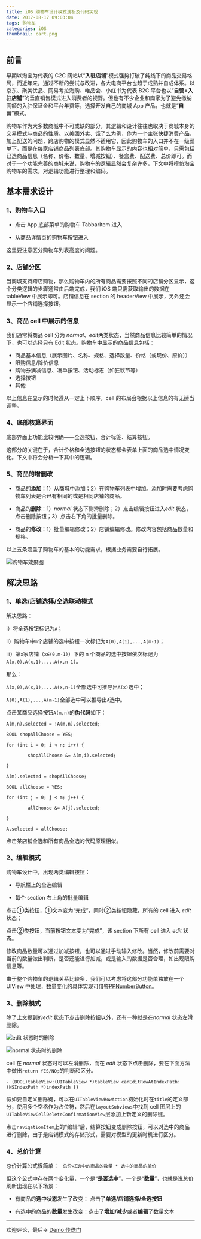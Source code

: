 ```yaml
---
title: iOS 购物车设计模式浅析及代码实现
date: 2017-08-17 09:03:04
tags: 购物车
categories: iOS
thumbnail: cart.png
---
```


## 前言

早期以淘宝为代表的 C2C 网站以“**入驻店铺**”模式强势打破了纯线下的商品交易格局，而近年来，通过不断的尝试与改进，各大电商平台也趋于成熟并自成体系。以京东、聚美优品、网易考拉海购、唯品会、小红书为代表 B2C 平台也以“**自营+入驻店铺**”的垂直销售模式进入消费者的视野。但也有不少企业和商家为了避免缴纳高额的入驻保证金和平台年费等，选择开发自己的商城 App 产品，也就是“**自营**”模式。

<!--more-->

购物车作为大多数商城中不可或缺的部分，其逻辑和设计往往也取决于商城本身的交易模式与商品的性质。以美团外卖、饿了么为例，作为一个主张快捷消费产品，加上配送的问题，跨店购物的模式显然不适用它，因此购物车的入口并不在一级菜单下，而是在每家店铺商品列表底部。其购物车显示的内容也相对简单，只需包括已选商品信息（名称、价格、数量、增减按钮）、餐盒费、配送费、总价即可。而对于一个功能完善的商城来说，购物车的逻辑显然会复杂许多，下文中将模仿淘宝购物车的需求，对逻辑功能进行整理和编码。

## 基本需求设计

### 1、购物车入口

- 点击 App 底部菜单的购物车 TabbarItem 进入

- 从商品详情页的购物车按钮进入

这里要注意区分购物车列表高度的问题。

### 2、店铺分区

当商城支持跨店购物，那么购物车内的所有商品需要按照不同的店铺分区显示，这个分类逻辑的步骤通常由后端完成，我们 iOS 端只需获取输出的数据在 tableView 中展示即可。店铺信息在 section 的 headerView 中展示，另外还会显示一个店铺选择按钮。

### 3、商品 cell 中展示的信息

我们通常将商品 cell 分为 *normal*、*edit*两类状态，当然商品信息比较简单的情况下，也可以选择只有 Edit 状态。购物车中显示的商品信息包括：

- 商品基本信息（展示图片、名称、规格、选择数量、价格（或现价、原价））
- 限购信息/降价信息
- 购物券满减信息、凑单按钮、活动标志（如狂欢节等）
- 选择按钮
- 其他

以上信息在显示的时候遵从一定上下顺序，cell 的布局会根据以上信息的有无适当调整。

### 4、底部核算界面

底部界面上功能比较明确——全选按钮、合计标签、结算按钮。

这部分的关键在于，合计价格和全选按钮的状态都会表单上面的商品选中情况变化。下文中将会分析一下其中的逻辑。

### 5、商品的增删改

- 商品的**添加**：1）从商城中添加；2）在购物车列表中增加。添加时需要考虑购物车列表是否已有相同的或是相同店铺的商品。

- 商品的**删除**：1）*normal* 状态下侧滑删除；2）点击编辑按钮进入*edit* 状态，点击删除按钮；3）点击右下角的批量删除。

- 商品的**修改**：1）批量编辑修改；2）店铺编辑修改。修改内容包括商品数量和规格。

以上五条涵盖了购物车的基本的功能需求，根据业务需要自行拓展。

![购物车效果图](shopping-cart-rendering.png)

## 解决思路

### 1、单选/店铺选择/全选联动模式

解决思路：

i）将全选按钮标记为`A`；

ii）购物车中`m`个店铺的选中按钮一次标记为`A(0),A(1),...,A(m-1)`；

iii）第`x`家店铺（`x∈(0,m-1)`）下的 n 个商品的选中按钮依次标记为`A(x,0),A(x,1),...,A(x,n-1)`。

那么：

`A(x,0),A(x,1),...,A(x,n-1)`全部选中可推导出`A(x)`选中；

`A(0),A(1),...,A(m-1)`全部选中可以推导出`A`选中。

点击某商品选择按钮`A(m,n)`的**伪代码**如下：

```objc
A(m,n).selected = !A(m,n).selected;

BOOL shopAllChoose = YES;

for (int i = 0; i < n; i++) {

        shopAllChoose &= A(m,i).selected;

}

A(m).selected = shopAllChoose;

BOOL allChoose = YES;

for (int j = 0; j < m; j++) {

        allChoose &= A(j).selected;

}

A.selected = allChoose;

```

点击某店铺全选和所有商品全选的代码原理相似。

### 2、编辑模式

购物车设计中，出现两类编辑按钮：

- 导航栏上的全选编辑

- 每个 section 右上角的批量编辑

点击①类按钮，①文本变为“完成”，同时②类按钮隐藏，所有的 cell 进入 *edit* 状态；

点击②类按钮，当前按钮文本变为“完成”，该 section 下所有 cell 进入 *edit* 状态。

修改商品数量可以通过加减按钮，也可以通过手动输入修改。当然，修改前需要对当前的数量做出判断，是否还能进行加减，或是输入的数据是否合理，如出现限购信息等。

由于整个购物车的逻辑关系比较多，我们可以考虑将这部分功能单独放在一个 UIView 中处理，数量变化的具体实现可借鉴[PPNumberButton](https://github.com/jkpang/PPNumberButton)。

### 3、删除模式

除了上文提到的*edit* 状态下点击删除按钮以外，还有一种就是在*normal* 状态左滑删除。

![edit 状态时的删除](edit-delete.png)

![normal 状态时的删除](normal-delete.png)

cell 在 *normal* 状态时可以左滑删除，而在 *edit* 状态下点击删除，要在下面方法中做出`return YES/NO;`的判断和区分。

```objc
- (BOOL)tableView:(UITableView *)tableView canEditRowAtIndexPath:(NSIndexPath *)indexPath {}
```
假如要自定义删除键，可以在`UITableViewRowAction`初始化时在`title`的定义部分，使用多个空格作为占位符，然后在`layoutSubviews`中找到 cell 图层上的`UITableViewCellDeleteConfirmationView`层添加上新定义的删除键。

点击`navigationItem`上的“编辑”后，结算按钮变成删除按钮，可以对选中的商品进行删除，由于是店铺模式的存储形式，需要对模型的更新时机进行区分。

### 4、总价计算

总价计算公式很简单： ` 总价=Σ选中的商品的数量 * 选中的商品的单价`

但这个公式中存在两个变化量，一个是“**是否选中**”，一个是“**数量**”，也就是说总价刷新出现在以下场景：

- 有商品的**选中状态**发生了改变： 点击了**单选/店铺选择/全选按钮**

- 有选中的商品的**数量**发生改变：点击了**增加/减少**或者**编辑**了数量文本

----------

欢迎评论，最后-> [Demo 传送门](https://github.com/fiteen/HTCart)


